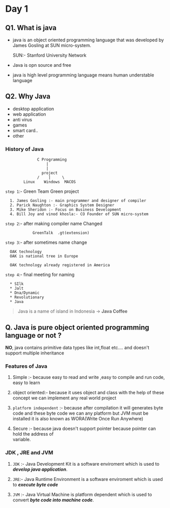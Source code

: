 # Day 1

## Q1. What is java

* java is an object oriented programming language that was developed by James Gosling
     at SUN micro-system.

   SUN:- Stanford University Network

* Java is opn source and free
* java is high level programming language means human understable language

## Q2. Why Java

* desktop application
* web application
* anti virus
* games
* smart card..
* other
  
### History of Java

                  C Programming
                      |
                      |
                    project 
                  /    |     \
            Linux    Windows  MACOS 

`step 1`:-   Green Team                  Green project

      1. James Gosling :- main programmer and designer of compiler
      2. Parick Naughton :- Graphics System Designer 
      3. Mike Sheridon :- Focus on Business Development
      4. Bill Joy and vinod khosla:- CO Founder of SUN micro-system

`step 2`:- after making compiler name Changed

                GreenTalk  .gt(extension)

`step 3`:- after sometimes name change

      OAK technology 
      OAK is national tree in Europe
      
      OAK technology already registered in America

`step 4`:-  final meeting for naming

      * SIlk 
      * Jalt 
      * Dna/Dynamic 
      * Revolutionary
      * Java 

> Java is a name of island in Indonesia ->
>**Java Coffee**

## Q. Java is pure object oriented programming language or not ?

**NO**, java contains primitive data types like int,float etc.... and doesn't support
    multiple inheritance

### Features of Java

1. Simple :- because easy to read and write ,easy to compile and run code, easy to learn

2. object oriented:- because it uses object and class with the help of these concept we can
    implement any real world project

3. `platform independent` :- because after compilation it will generates byte code and these
   byte code we can any platform  but JVM must be installed it is also known as
   WORA(Write Once Run Anywhere)

4. Secure :- because java doesn't support pointer because pointer can hold the address of  
   variable.  

### JDK , JRE and JVM

1. `JDK` :- Java Development Kit is a software enviroment which is used to _**develop java application**_.

2. `JRE`:- Java Runtime Environment is a software enviroment which is used to **_execute byte code_**

3. `JVM` :- Java Virtual Machine is platform dependent  which is used to convert **_byte code into machine code_**.
